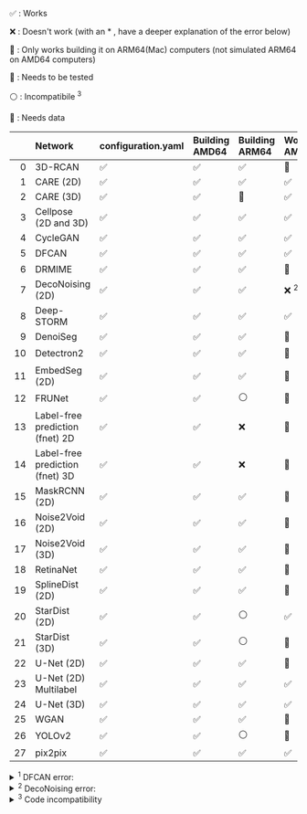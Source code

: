 :white_check_mark: : Works

:x: : Doesn't work (with an * , have a deeper explanation of the error below)

:apple: : Only works building it on ARM64(Mac) computers (not simulated ARM64 on AMD64 computers)

:small_orange_diamond: : Needs to be tested

:white_circle: : Incompatibile <sup>3</sup> 	

:large_blue_circle: : Needs data

|    | Network                         | configuration.yaml   | Building AMD64     | Building ARM64     | Working AMD64          | Working GPU            | Working ARM64          |
|---:|:--------------------------------|:---------------------|:-------------------|:-------------------|:-----------------------|:-----------------------|:-----------------------|
|  0 | 3D-RCAN                         | :white_check_mark:   | :white_check_mark: | :white_check_mark: | :small_orange_diamond: | :small_orange_diamond: | :small_orange_diamond: |
|  1 | CARE (2D)                       | :white_check_mark:   | :white_check_mark: | :white_check_mark: | :white_check_mark:     | :white_check_mark:     | :white_check_mark:     |
|  2 | CARE (3D)                       | :white_check_mark:   | :white_check_mark: | :small_orange_diamond: | :white_check_mark:     | :white_check_mark:     | :x:                    |
|  3 | Cellpose (2D and 3D)            | :white_check_mark:   | :white_check_mark: | :white_check_mark:	| :white_check_mark:     | :white_check_mark:     | :white_check_mark:     |
|  4 | CycleGAN                        | :white_check_mark:   | :white_check_mark: | :white_check_mark: | :white_check_mark:     | :white_check_mark:     | :x:                    |
|  5 | DFCAN                           | :white_check_mark:   | :white_check_mark: | :white_check_mark: | :white_check_mark:     | :x: <sup>1</sup>       | :small_orange_diamond: |
|  6 | DRMIME                          | :white_check_mark:   | :white_check_mark: | :white_check_mark: | :large_blue_circle:    | :large_blue_circle:    | :large_blue_circle:    |
|  7 | DecoNoising (2D)                | :white_check_mark:   | :white_check_mark: | :white_check_mark: | :x: <sup>2</sup> 	 | :x: <sup>2</sup> 	  | :x: 		   |
|  8 | Deep-STORM                      | :white_check_mark:   | :white_check_mark: | :white_check_mark: | :white_check_mark:     | :white_check_mark:     | :white_check_mark:     |
|  9 | DenoiSeg                        | :white_check_mark:   | :white_check_mark: | :white_check_mark: | :large_blue_circle:    | :large_blue_circle:    | :large_blue_circle:    |
| 10 | Detectron2                      | :white_check_mark:   | :white_check_mark: | :white_check_mark: | :small_orange_diamond: | :small_orange_diamond: | :white_circle:         |
| 11 | EmbedSeg (2D)                   | :white_check_mark:   | :white_check_mark: | :white_check_mark: | :small_orange_diamond: | :small_orange_diamond: | :white_circle:         |
| 12 | FRUNet                          | :white_check_mark:   | :white_check_mark: | :white_circle:     | :small_orange_diamond: | :small_orange_diamond: | :x: 		   |
| 13 | Label-free prediction (fnet) 2D | :white_check_mark:   | :white_check_mark: | :x:                | :small_orange_diamond: | :small_orange_diamond: | :small_orange_diamond: |
| 14 | Label-free prediction (fnet) 3D | :white_check_mark:   | :white_check_mark: | :x:                | :small_orange_diamond: | :small_orange_diamond: | :small_orange_diamond: |
| 15 | MaskRCNN (2D)                   | :white_check_mark:   | :white_check_mark: | :white_check_mark: | :large_blue_circle:    | :large_blue_circle:    | :large_blue_circle:    |
| 16 | Noise2Void (2D)                 | :white_check_mark:   | :white_check_mark: | :white_check_mark: | :small_orange_diamond: | :small_orange_diamond: | :x: 		   |
| 17 | Noise2Void (3D)                 | :white_check_mark:   | :white_check_mark: | :white_check_mark: | :small_orange_diamond: | :small_orange_diamond: | :x: 		   |
| 18 | RetinaNet                       | :white_check_mark:   | :white_check_mark: | :white_check_mark: | :small_orange_diamond: | :small_orange_diamond: | :small_orange_diamond: |
| 19 | SplineDist (2D)                 | :white_check_mark:   | :white_check_mark: | :white_check_mark: | :small_orange_diamond: | :small_orange_diamond: | :small_orange_diamond: |
| 20 | StarDist (2D)                   | :white_check_mark:   | :white_check_mark: | :white_circle:     | :white_check_mark:     | :white_check_mark:     | :white_circle:         |
| 21 | StarDist (3D)                   | :white_check_mark:   | :white_check_mark: | :white_circle:     | :small_orange_diamond: | :small_orange_diamond: | :white_circle:         |
| 22 | U-Net (2D)                      | :white_check_mark:   | :white_check_mark: | :white_check_mark: | :small_orange_diamond: | :small_orange_diamond: | :white_check_mark:     |
| 23 | U-Net (2D) Multilabel           | :white_check_mark:   | :white_check_mark: | :white_check_mark: | :white_check_mark:     | :white_check_mark:     | :white_check_mark:     |
| 24 | U-Net (3D)                      | :white_check_mark:   | :white_check_mark: | :white_check_mark: | :white_check_mark:     | :white_check_mark:     | :small_orange_diamond: |
| 25 | WGAN                            | :white_check_mark:   | :white_check_mark: | :white_check_mark: | :small_orange_diamond: | :small_orange_diamond: | :small_orange_diamond: |
| 26 | YOLOv2                          | :white_check_mark:   | :white_check_mark: | :white_circle:     | :small_orange_diamond: | :small_orange_diamond: | :white_circle:         |
| 27 | pix2pix                         | :white_check_mark:   | :white_check_mark: | :white_check_mark: | :white_check_mark:     | :white_check_mark:     | :white_check_mark:     |

<details>
<summary> <sup>1</sup> DFCAN error:</summary>

```
2023-11-16 16:38:55.990201: I tensorflow/core/common_runtime/executor.cc:1197] [/device:CPU:0] (DEBUG INFO) Executor start aborting (this does not indicate an error and you can ignore this message): INVALID_ARGUMENT: You must feed a value for placeholder tensor 'Placeholder/_0' with dtype int32
	 [[{{node Placeholder/_0}}]]
2023-11-16 16:39:03.166374: I tensorflow/compiler/xla/stream_executor/cuda/cuda_dnn.cc:424] Loaded cuDNN version 8600
2023-11-16 16:39:03.216477: W tensorflow/compiler/xla/stream_executor/gpu/asm_compiler.cc:231] Falling back to the CUDA driver for PTX compilation; ptxas does not support CC 8.9
2023-11-16 16:39:03.216486: W tensorflow/compiler/xla/stream_executor/gpu/asm_compiler.cc:234] Used ptxas at ptxas
2023-11-16 16:39:03.216511: W tensorflow/compiler/xla/stream_executor/gpu/redzone_allocator.cc:317] UNIMPLEMENTED: ptxas ptxas too old. Falling back to the driver to compile.
Relying on driver to perform ptx compilation. 
Modify $PATH to customize ptxas location.
This message will be only logged once.
2023-11-16 16:39:03.271580: E tensorflow/compiler/xla/stream_executor/cuda/cuda_fft.cc:246] Failed to make cuFFT batched plan: 5
2023-11-16 16:39:03.271591: E tensorflow/compiler/xla/stream_executor/cuda/cuda_fft.cc:457] Initialize Params: rank: 2 elem_count: 128 input_embed: 128 input_stride: 1 input_distance: 16384 output_embed: 128 output_stride: 1 output_distance: 16384 batch_count: 512
2023-11-16 16:39:03.271592: E tensorflow/compiler/xla/stream_executor/cuda/cuda_fft.cc:466] Failed to initialize batched cufft plan with customized allocator: Failed to make cuFFT batched plan.
2023-11-16 16:39:03.271604: I tensorflow/core/common_runtime/executor.cc:1197] [/job:localhost/replica:0/task:0/device:GPU:0] (DEBUG INFO) Executor start aborting (this does not indicate an error and you can ignore this message): INTERNAL: Failed to create cuFFT batched plan with scratch allocator
	 [[{{node model/lambda_3/FFT2D}}]]
2023-11-16 16:39:03.271626: I tensorflow/core/common_runtime/executor.cc:1197] [/job:localhost/replica:0/task:0/device:CPU:0] (DEBUG INFO) Executor start aborting (this does not indicate an error and you can ignore this message): INTERNAL: Failed to create cuFFT batched plan with scratch allocator
	 [[{{node model/lambda_3/FFT2D}}]]
	 [[gradient_tape/loss_dfcan/MS-SSIM/Shape_4/_160]]

---------------------------------------------------------------------------
InternalError                             Traceback (most recent call last)
Cell In[11], line 13
      8 start = time.time()
     10 #@markdown ##Start training
     11 
     12 # Start Training
---> 13 history = model.fit(train_generator, validation_data=val_generator,
     14                       validation_steps=validation_steps,
     15                       steps_per_epoch=np.ceil(len(X_train)/batch_size),
     16                       epochs=number_of_epochs, callbacks=[model_checkpoint,lr_schedule])
     18 #model.save(os.path.join(full_model_path, 'last_model.h5'))
     19 model.save_weights(os.path.join(full_model_path, 'weights_last.h5'))

File /usr/local/lib/python3.9/dist-packages/keras/utils/traceback_utils.py:70, in filter_traceback.<locals>.error_handler(*args, **kwargs)
     67     filtered_tb = _process_traceback_frames(e.__traceback__)
     68     # To get the full stack trace, call:
     69     # `tf.debugging.disable_traceback_filtering()`
---> 70     raise e.with_traceback(filtered_tb) from None
     71 finally:
     72     del filtered_tb

File /usr/local/lib/python3.9/dist-packages/tensorflow/python/eager/execute.py:52, in quick_execute(op_name, num_outputs, inputs, attrs, ctx, name)
     50 try:
     51   ctx.ensure_initialized()
---> 52   tensors = pywrap_tfe.TFE_Py_Execute(ctx._handle, device_name, op_name,
     53                                       inputs, attrs, num_outputs)
     54 except core._NotOkStatusException as e:
     55   if name is not None:

InternalError: Graph execution error:

Detected at node 'model/lambda_3/FFT2D' defined at (most recent call last):
    File "/usr/lib/python3.9/runpy.py", line 197, in _run_module_as_main
      return _run_code(code, main_globals, None,
    File "/usr/lib/python3.9/runpy.py", line 87, in _run_code
      exec(code, run_globals)
    File "/usr/local/lib/python3.9/dist-packages/ipykernel_launcher.py", line 17, in <module>
      app.launch_new_instance()
    File "/usr/local/lib/python3.9/dist-packages/traitlets/config/application.py", line 1053, in launch_instance
      app.start()
    File "/usr/local/lib/python3.9/dist-packages/ipykernel/kernelapp.py", line 737, in start
      self.io_loop.start()
    File "/usr/local/lib/python3.9/dist-packages/tornado/platform/asyncio.py", line 195, in start
      self.asyncio_loop.run_forever()
    File "/usr/lib/python3.9/asyncio/base_events.py", line 601, in run_forever
      self._run_once()
    File "/usr/lib/python3.9/asyncio/base_events.py", line 1905, in _run_once
      handle._run()
    File "/usr/lib/python3.9/asyncio/events.py", line 80, in _run
      self._context.run(self._callback, *self._args)
    File "/usr/local/lib/python3.9/dist-packages/ipykernel/kernelbase.py", line 524, in dispatch_queue
      await self.process_one()
    File "/usr/local/lib/python3.9/dist-packages/ipykernel/kernelbase.py", line 513, in process_one
      await dispatch(*args)
    File "/usr/local/lib/python3.9/dist-packages/ipykernel/kernelbase.py", line 418, in dispatch_shell
      await result
    File "/usr/local/lib/python3.9/dist-packages/ipykernel/kernelbase.py", line 758, in execute_request
      reply_content = await reply_content
    File "/usr/local/lib/python3.9/dist-packages/ipykernel/ipkernel.py", line 426, in do_execute
      res = shell.run_cell(
    File "/usr/local/lib/python3.9/dist-packages/ipykernel/zmqshell.py", line 549, in run_cell
      return super().run_cell(*args, **kwargs)
    File "/usr/local/lib/python3.9/dist-packages/IPython/core/interactiveshell.py", line 3046, in run_cell
      result = self._run_cell(
    File "/usr/local/lib/python3.9/dist-packages/IPython/core/interactiveshell.py", line 3101, in _run_cell
      result = runner(coro)
    File "/usr/local/lib/python3.9/dist-packages/IPython/core/async_helpers.py", line 129, in _pseudo_sync_runner
      coro.send(None)
    File "/usr/local/lib/python3.9/dist-packages/IPython/core/interactiveshell.py", line 3306, in run_cell_async
      has_raised = await self.run_ast_nodes(code_ast.body, cell_name,
    File "/usr/local/lib/python3.9/dist-packages/IPython/core/interactiveshell.py", line 3488, in run_ast_nodes
      if await self.run_code(code, result, async_=asy):
    File "/usr/local/lib/python3.9/dist-packages/IPython/core/interactiveshell.py", line 3548, in run_code
      exec(code_obj, self.user_global_ns, self.user_ns)
    File "/tmp/ipykernel_10368/3807974983.py", line 13, in <module>
      history = model.fit(train_generator, validation_data=val_generator,
    File "/usr/local/lib/python3.9/dist-packages/keras/utils/traceback_utils.py", line 65, in error_handler
      return fn(*args, **kwargs)
    File "/usr/local/lib/python3.9/dist-packages/keras/engine/training.py", line 1685, in fit
      tmp_logs = self.train_function(iterator)
    File "/usr/local/lib/python3.9/dist-packages/keras/engine/training.py", line 1284, in train_function
      return step_function(self, iterator)
    File "/usr/local/lib/python3.9/dist-packages/keras/engine/training.py", line 1268, in step_function
      outputs = model.distribute_strategy.run(run_step, args=(data,))
    File "/usr/local/lib/python3.9/dist-packages/keras/engine/training.py", line 1249, in run_step
      outputs = model.train_step(data)
    File "/usr/local/lib/python3.9/dist-packages/keras/engine/training.py", line 1050, in train_step
      y_pred = self(x, training=True)
    File "/usr/local/lib/python3.9/dist-packages/keras/utils/traceback_utils.py", line 65, in error_handler
      return fn(*args, **kwargs)
    File "/usr/local/lib/python3.9/dist-packages/keras/engine/training.py", line 558, in __call__
      return super().__call__(*args, **kwargs)
    File "/usr/local/lib/python3.9/dist-packages/keras/utils/traceback_utils.py", line 65, in error_handler
      return fn(*args, **kwargs)
    File "/usr/local/lib/python3.9/dist-packages/keras/engine/base_layer.py", line 1145, in __call__
      outputs = call_fn(inputs, *args, **kwargs)
    File "/usr/local/lib/python3.9/dist-packages/keras/utils/traceback_utils.py", line 96, in error_handler
      return fn(*args, **kwargs)
    File "/usr/local/lib/python3.9/dist-packages/keras/engine/functional.py", line 512, in call
      return self._run_internal_graph(inputs, training=training, mask=mask)
    File "/usr/local/lib/python3.9/dist-packages/keras/engine/functional.py", line 669, in _run_internal_graph
      outputs = node.layer(*args, **kwargs)
    File "/usr/local/lib/python3.9/dist-packages/keras/utils/traceback_utils.py", line 65, in error_handler
      return fn(*args, **kwargs)
    File "/usr/local/lib/python3.9/dist-packages/keras/engine/base_layer.py", line 1145, in __call__
      outputs = call_fn(inputs, *args, **kwargs)
    File "/usr/local/lib/python3.9/dist-packages/keras/utils/traceback_utils.py", line 96, in error_handler
      return fn(*args, **kwargs)
    File "/usr/local/lib/python3.9/dist-packages/keras/layers/core/lambda_layer.py", line 210, in call
      result = self.function(inputs, **kwargs)
    File "/tmp/ipykernel_10368/382404292.py", line 180, in fft2d
      fft = tf.signal.fft2d(tf.complex(temp, tf.zeros_like(temp)))
Node: 'model/lambda_3/FFT2D'
Detected at node 'model/lambda_3/FFT2D' defined at (most recent call last):
    File "/usr/lib/python3.9/runpy.py", line 197, in _run_module_as_main
      return _run_code(code, main_globals, None,
    File "/usr/lib/python3.9/runpy.py", line 87, in _run_code
      exec(code, run_globals)
    File "/usr/local/lib/python3.9/dist-packages/ipykernel_launcher.py", line 17, in <module>
      app.launch_new_instance()
    File "/usr/local/lib/python3.9/dist-packages/traitlets/config/application.py", line 1053, in launch_instance
      app.start()
    File "/usr/local/lib/python3.9/dist-packages/ipykernel/kernelapp.py", line 737, in start
      self.io_loop.start()
    File "/usr/local/lib/python3.9/dist-packages/tornado/platform/asyncio.py", line 195, in start
      self.asyncio_loop.run_forever()
    File "/usr/lib/python3.9/asyncio/base_events.py", line 601, in run_forever
      self._run_once()
    File "/usr/lib/python3.9/asyncio/base_events.py", line 1905, in _run_once
      handle._run()
    File "/usr/lib/python3.9/asyncio/events.py", line 80, in _run
      self._context.run(self._callback, *self._args)
    File "/usr/local/lib/python3.9/dist-packages/ipykernel/kernelbase.py", line 524, in dispatch_queue
      await self.process_one()
    File "/usr/local/lib/python3.9/dist-packages/ipykernel/kernelbase.py", line 513, in process_one
      await dispatch(*args)
    File "/usr/local/lib/python3.9/dist-packages/ipykernel/kernelbase.py", line 418, in dispatch_shell
      await result
    File "/usr/local/lib/python3.9/dist-packages/ipykernel/kernelbase.py", line 758, in execute_request
      reply_content = await reply_content
    File "/usr/local/lib/python3.9/dist-packages/ipykernel/ipkernel.py", line 426, in do_execute
      res = shell.run_cell(
    File "/usr/local/lib/python3.9/dist-packages/ipykernel/zmqshell.py", line 549, in run_cell
      return super().run_cell(*args, **kwargs)
    File "/usr/local/lib/python3.9/dist-packages/IPython/core/interactiveshell.py", line 3046, in run_cell
      result = self._run_cell(
    File "/usr/local/lib/python3.9/dist-packages/IPython/core/interactiveshell.py", line 3101, in _run_cell
      result = runner(coro)
    File "/usr/local/lib/python3.9/dist-packages/IPython/core/async_helpers.py", line 129, in _pseudo_sync_runner
      coro.send(None)
    File "/usr/local/lib/python3.9/dist-packages/IPython/core/interactiveshell.py", line 3306, in run_cell_async
      has_raised = await self.run_ast_nodes(code_ast.body, cell_name,
    File "/usr/local/lib/python3.9/dist-packages/IPython/core/interactiveshell.py", line 3488, in run_ast_nodes
      if await self.run_code(code, result, async_=asy):
    File "/usr/local/lib/python3.9/dist-packages/IPython/core/interactiveshell.py", line 3548, in run_code
      exec(code_obj, self.user_global_ns, self.user_ns)
    File "/tmp/ipykernel_10368/3807974983.py", line 13, in <module>
      history = model.fit(train_generator, validation_data=val_generator,
    File "/usr/local/lib/python3.9/dist-packages/keras/utils/traceback_utils.py", line 65, in error_handler
      return fn(*args, **kwargs)
    File "/usr/local/lib/python3.9/dist-packages/keras/engine/training.py", line 1685, in fit
      tmp_logs = self.train_function(iterator)
    File "/usr/local/lib/python3.9/dist-packages/keras/engine/training.py", line 1284, in train_function
      return step_function(self, iterator)
    File "/usr/local/lib/python3.9/dist-packages/keras/engine/training.py", line 1268, in step_function
      outputs = model.distribute_strategy.run(run_step, args=(data,))
    File "/usr/local/lib/python3.9/dist-packages/keras/engine/training.py", line 1249, in run_step
      outputs = model.train_step(data)
    File "/usr/local/lib/python3.9/dist-packages/keras/engine/training.py", line 1050, in train_step
      y_pred = self(x, training=True)
    File "/usr/local/lib/python3.9/dist-packages/keras/utils/traceback_utils.py", line 65, in error_handler
      return fn(*args, **kwargs)
    File "/usr/local/lib/python3.9/dist-packages/keras/engine/training.py", line 558, in __call__
      return super().__call__(*args, **kwargs)
    File "/usr/local/lib/python3.9/dist-packages/keras/utils/traceback_utils.py", line 65, in error_handler
      return fn(*args, **kwargs)
    File "/usr/local/lib/python3.9/dist-packages/keras/engine/base_layer.py", line 1145, in __call__
      outputs = call_fn(inputs, *args, **kwargs)
    File "/usr/local/lib/python3.9/dist-packages/keras/utils/traceback_utils.py", line 96, in error_handler
      return fn(*args, **kwargs)
    File "/usr/local/lib/python3.9/dist-packages/keras/engine/functional.py", line 512, in call
      return self._run_internal_graph(inputs, training=training, mask=mask)
    File "/usr/local/lib/python3.9/dist-packages/keras/engine/functional.py", line 669, in _run_internal_graph
      outputs = node.layer(*args, **kwargs)
    File "/usr/local/lib/python3.9/dist-packages/keras/utils/traceback_utils.py", line 65, in error_handler
      return fn(*args, **kwargs)
    File "/usr/local/lib/python3.9/dist-packages/keras/engine/base_layer.py", line 1145, in __call__
      outputs = call_fn(inputs, *args, **kwargs)
    File "/usr/local/lib/python3.9/dist-packages/keras/utils/traceback_utils.py", line 96, in error_handler
      return fn(*args, **kwargs)
    File "/usr/local/lib/python3.9/dist-packages/keras/layers/core/lambda_layer.py", line 210, in call
      result = self.function(inputs, **kwargs)
    File "/tmp/ipykernel_10368/382404292.py", line 180, in fft2d
      fft = tf.signal.fft2d(tf.complex(temp, tf.zeros_like(temp)))
Node: 'model/lambda_3/FFT2D'
2 root error(s) found.
  (0) INTERNAL:  Failed to create cuFFT batched plan with scratch allocator
	 [[{{node model/lambda_3/FFT2D}}]]
	 [[gradient_tape/loss_dfcan/MS-SSIM/Shape_4/_160]]
  (1) INTERNAL:  Failed to create cuFFT batched plan with scratch allocator
	 [[{{node model/lambda_3/FFT2D}}]]
0 successful operations.
0 derived errors ignored. [Op:__inference_train_function_33231]
```
</details>


<details>
<summary> <sup>2</sup> DecoNoising error:</summary>
	Problems with the GitHub repository pn2v (https://github.com/juglab/pn2v). Due to a change in the code, the **pn2v** folder is now in a **src**, breaking all the imports that are **from pn2v**, even the ones that *deconosing** has.
</details>

<details>
<summary> <sup>3</sup> Code incompatibility </summary>
	Some workflows are compiled for GPU usage using CUDA, which impedes the usage of the notebook in the absence of a GPU. In these cases, an error such as `Torch not compiled with CUDA enabled.` is frequent.
</details>
